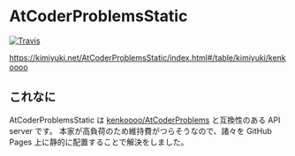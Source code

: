 # AtCoderProblemsStatic

[![Travis](https://img.shields.io/travis/kmyk/online-judge-tools/master.svg)](https://travis-ci.org/kmyk/online-judge-tools)

<https://kimiyuki.net/AtCoderProblemsStatic/index.html#/table/kimiyuki/kenkoooo>

## これなに

AtCoderProblemsStatic は [kenkoooo/AtCoderProblems](https://github.com/kenkoooo/AtCoderProblems) と互換性のある API server です。
本家が高負荷のため維持費がつらそうなので、諸々を GitHub Pages 上に静的に配置することで解決をしました。
